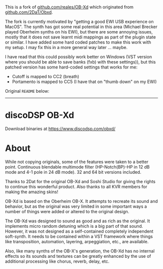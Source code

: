This is a fork of [github.com/reales/OB-Xd](https://github.com/reales/OB-Xd) which originated from [github.com/2DaT/Obxd](https://github.com/2DaT/Obxd).

The fork is currently motivated by "getting a good EWI USB experience on MacOS". The synth has got some real potential in this area (Michael Brecker played Oberheim synths on his EWI), but there are some annoying issues, mostly that it does not save learnt midi mappings as part of the plugin state or similar. I have added some hard coded patches to make this work with my setup. I may fix this in a more general way later ... maybe.

I have read that this could possibly work better on Windows (VST version where you should be able to save banks (fxb) with these settings)), but this patched version has some hard-coded settings that works for me:

* Cutoff is mapped to CC2 (breath)
* Portamento is mapped to CC5 (I have that on "thumb down" on my EWI)

Original `README` below:

---


# discoDSP OB-Xd
Download binaries at https://www.discodsp.com/obxd/

# About

While not copying originals, some of the features were taken to a better point. Continuous blendable multimode filter (HP-Notch(BP)-HP in 12 dB mode and 4-1 pole in 24 dB mode). 32 and 64 bit versions included.

Thanks to 2Dat for the original OB-Xd and Soshi Studio for giving the rights to continue this wonderful product.
Also thanks to all KVR members for making the amazing skins!

OB-Xd is based on the Oberheim OB-X. It attempts to recreate its sound and behavior, but as the original was very limited in some important ways a number of things were added or altered to the original design.

The OB-Xd was designed to sound as good and as rich as the original. It implements micro random detuning which is a big part of that sound. However, it was not designed as a self-contained completely independent soft-synth. It needs to be contained within a VST framework where things like transposition, automation, layering, arpeggiation, etc., are available.

Also, like many synths of the OB-X's generation, the OB-Xd has no internal effects so its sounds and textures can be greatly enhanced by the use of additional processing like chorus, reverb, delay, etc.
